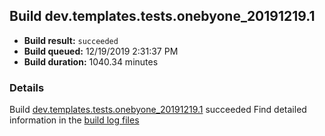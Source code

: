 ## Build dev.templates.tests.onebyone_20191219.1
- **Build result:** `succeeded`
- **Build queued:** 12/19/2019 2:31:37 PM
- **Build duration:** 1040.34 minutes
### Details
Build [dev.templates.tests.onebyone_20191219.1](https://winappstudio.visualstudio.com/web/build.aspx?pcguid=a4ef43be-68ce-4195-a619-079b4d9834c2&builduri=vstfs%3a%2f%2f%2fBuild%2fBuild%2f32419) succeeded
Find detailed information in the [build log files]()
